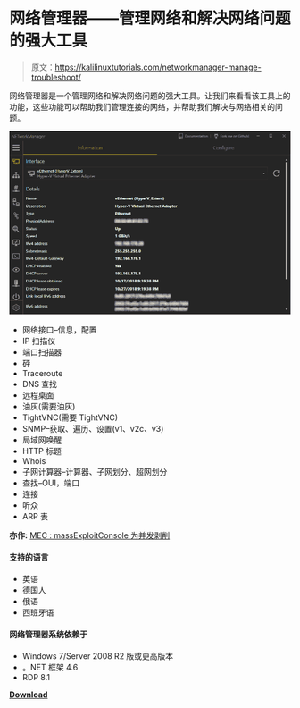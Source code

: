 # 网络管理器——管理网络和解决网络问题的强大工具

> 原文：<https://kalilinuxtutorials.com/networkmanager-manage-troubleshoot/>

网络管理器是一个管理网络和解决网络问题的强大工具。让我们来看看该工具上的功能，这些功能可以帮助我们管理连接的网络，并帮助我们解决与网络相关的问题。

![](img/e24dd6641a8b7ee479003a46df428046.png)

*   网络接口–信息，配置
*   IP 扫描仪
*   端口扫描器
*   砰
*   Traceroute
*   DNS 查找
*   远程桌面
*   油灰(需要油灰)
*   TightVNC(需要 TightVNC)
*   SNMP–获取、遍历、设置(v1、v2c、v3)
*   局域网唤醒
*   HTTP 标题
*   Whois
*   子网计算器–计算器、子网划分、超网划分
*   查找–OUI，端口
*   连接
*   听众
*   ARP 表

**亦作:** [MEC : massExploitConsole 为并发剥削](https://kalilinuxtutorials.com/mec-massexploitconsole/)

#### **支持的语言**

*   英语
*   德国人
*   俄语
*   西班牙语

#### **网络管理器系统依赖于**

*   Windows 7/Server 2008 R2 版或更高版本
*   。NET 框架 4.6
*   RDP 8.1

[**Download**](https://github.com/BornToBeRoot/NETworkManager)